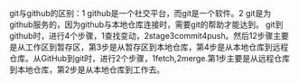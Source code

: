 
git与github的区别：1 github是一个社交平台，而git是一个软件。2 git是为github服务的，因为github与本地仓库连接时，需要git的帮助才能达到。
git到github时，进行4个步骤，1查找变动，2stage3commit4push。然后12步骤主要是从工作区到暂存区，第3步是从暂存区到本地仓库，第4步是从本地仓库到远程仓库。从GitHub到git时，进行2个步骤，1fetch,2merge.第1步主要是从远程仓库到本地仓库，第2步是从本地仓库到工作去。

